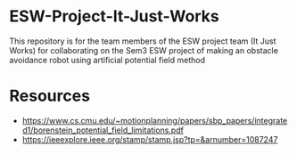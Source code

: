 # ESW-Project-It-Just-Works
This repository is for the team members of the ESW project team (It Just Works) for collaborating on the Sem3 ESW project of making an obstacle avoidance robot using artificial potential field method


# Resources
- https://www.cs.cmu.edu/~motionplanning/papers/sbp_papers/integrated1/borenstein_potential_field_limitations.pdf
- https://ieeexplore.ieee.org/stamp/stamp.jsp?tp=&arnumber=1087247